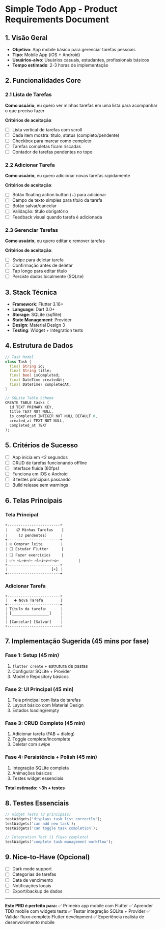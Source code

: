 # Simple Todo App - Product Requirements Document

## 1. Visão Geral
- **Objetivo**: App mobile básico para gerenciar tarefas pessoais
- **Tipo**: Mobile App (iOS + Android)
- **Usuários-alvo**: Usuários casuais, estudantes, profissionais básicos
- **Tempo estimado**: 2-3 horas de implementação

## 2. Funcionalidades Core

### 2.1 Lista de Tarefas
**Como usuário**, eu quero ver minhas tarefas em uma lista para acompanhar o que preciso fazer

**Critérios de aceitação**:
- [ ] Lista vertical de tarefas com scroll
- [ ] Cada item mostra: título, status (completo/pendente)
- [ ] Checkbox para marcar como completo
- [ ] Tarefas completas ficam riscadas
- [ ] Contador de tarefas pendentes no topo

### 2.2 Adicionar Tarefa
**Como usuário**, eu quero adicionar novas tarefas rapidamente

**Critérios de aceitação**:
- [ ] Botão floating action button (+) para adicionar
- [ ] Campo de texto simples para título da tarefa
- [ ] Botão salvar/cancelar
- [ ] Validação: título obrigatório
- [ ] Feedback visual quando tarefa é adicionada

### 2.3 Gerenciar Tarefas
**Como usuário**, eu quero editar e remover tarefas

**Critérios de aceitação**:
- [ ] Swipe para deletar tarefa
- [ ] Confirmação antes de deletar
- [ ] Tap longo para editar título
- [ ] Persiste dados localmente (SQLite)

## 3. Stack Técnica
- **Framework**: Flutter 3.16+
- **Language**: Dart 3.0+
- **Storage**: SQLite (sqflite)
- **State Management**: Provider
- **Design**: Material Design 3
- **Testing**: Widget + Integration tests

## 4. Estrutura de Dados

```dart
// Task Model
class Task {
  final String id;
  final String title;
  final bool isCompleted;
  final DateTime createdAt;
  final DateTime? completedAt;
}

// SQLite Table Schema
CREATE TABLE tasks (
  id TEXT PRIMARY KEY,
  title TEXT NOT NULL,
  is_completed INTEGER NOT NULL DEFAULT 0,
  created_at TEXT NOT NULL,
  completed_at TEXT
);
```

## 5. Critérios de Sucesso
- [ ] App inicia em <2 segundos
- [ ] CRUD de tarefas funcionando offline
- [ ] Interface fluida (60fps)
- [ ] Funciona em iOS e Android
- [ ] 3 testes principais passando
- [ ] Build release sem warnings

## 6. Telas Principais

### **Tela Principal**
```
+------------------------+
|    📋 Minhas Tarefas    |
|     (3 pendentes)      |
+------------------------+
| ☑️ Comprar leite        |
| ⬜ Estudar Flutter      |
| ⬜ Fazer exercícios     |
| ✅̶ ̶L̶e̶r̶ ̶l̶i̶v̶r̶o̶         |
+------------------------+
|                    [+] |
+------------------------+
```

### **Adicionar Tarefa**
```
+------------------------+
|   ➕ Nova Tarefa        |
+------------------------+
| Título da tarefa:      |
| [_________________]    |
|                        |
| [Cancelar] [Salvar]    |
+------------------------+
```

## 7. Implementação Sugerida (45 mins por fase)

### **Fase 1: Setup (45 min)**
1. `flutter create` + estrutura de pastas
2. Configurar SQLite + Provider
3. Model e Repository básicos

### **Fase 2: UI Principal (45 min)**
1. Tela principal com lista de tarefas
2. Layout básico com Material Design
3. Estados loading/empty

### **Fase 3: CRUD Completo (45 min)**
1. Adicionar tarefa (FAB + dialog)
2. Toggle complete/incomplete
3. Deletar com swipe

### **Fase 4: Persistência + Polish (45 min)**
1. Integração SQLite completa
2. Animações básicas
3. Testes widget essenciais

**Total estimado: ~3h + testes**

## 8. Testes Essenciais

```dart
// Widget Tests (3 principais)
testWidgets('displays task list correctly');
testWidgets('can add new task');
testWidgets('can toggle task completion');

// Integration Test (1 fluxo completo)
testWidgets('complete task management workflow');
```

## 9. Nice-to-Have (Opcional)
- [ ] Dark mode support
- [ ] Categorias de tarefas
- [ ] Data de vencimento
- [ ] Notificações locais
- [ ] Export/backup de dados

---

**Este PRD é perfeito para:**
✅ Primeiro app mobile com Flutter
✅ Aprender TDD mobile com widgets tests
✅ Testar integração SQLite + Provider
✅ Validar fluxo completo Flutter development
✅ Experiência realista de desenvolvimento mobile